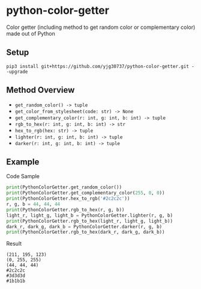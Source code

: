 # python-color-getter
Color getter (including method to get random color or complementary color) made out of Python

## Setup
```pip3 install git+https://github.com/yjg30737/python-color-getter.git --upgrade```

## Method Overview
* ```get_random_color() -> tuple```
* ```get_color_from_stylesheet(code: str) -> None```
* ```get_complementary_color(r: int, g: int, b: int) -> tuple```
* ```rgb_to_hex(r: int, g: int, b: int) -> str```
* ```hex_to_rgb(hex: str) -> tuple```
* ```lighter(r: int, g: int, b: int) -> tuple```
* ```darker(r: int, g: int, b: int) -> tuple```

## Example
Code Sample
```python
print(PythonColorGetter.get_random_color())
print(PythonColorGetter.get_complementary_color(255, 0, 0))
print(PythonColorGetter.hex_to_rgb('#2c2c2c'))
r, g, b = 44, 44, 44
print(PythonColorGetter.rgb_to_hex(r, g, b))
light_r, light_g, light_b = PythonColorGetter.lighter(r, g, b)
print(PythonColorGetter.rgb_to_hex(light_r, light_g, light_b))
dark_r, dark_g, dark_b = PythonColorGetter.darker(r, g, b)
print(PythonColorGetter.rgb_to_hex(dark_r, dark_g, dark_b))
```

Result
```
(211, 195, 123)
(0, 255, 255)
(44, 44, 44)
#2c2c2c
#3d3d3d
#1b1b1b
```
